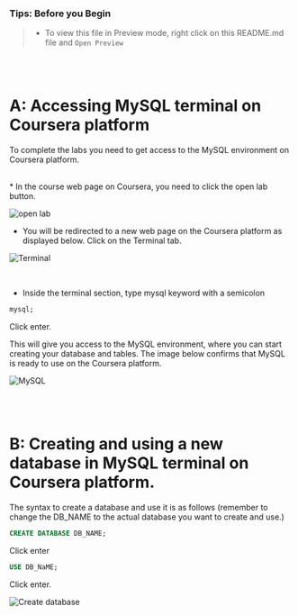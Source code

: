 ### **Tips: Before you Begin**

> - To view this file in Preview mode, right click on this README.md file and `Open Preview`

<br>
<br>

# A: Accessing MySQL terminal on Coursera platform

To complete the labs you need to get access to the MySQL environment on Coursera platform.

<br>
* In the course web page on Coursera, you need to click the open lab button.

![open lab](images/button.png)
<br>

- You will be redirected to a new web page on the Coursera platform as displayed below. Click on the Terminal tab.

![Terminal](images/terminal.png)

<br>

- Inside the terminal section, type mysql keyword with a semicolon

```SQL
mysql;
```

Click enter.
<br>

This will give you access to the MySQL environment, where you can start creating your database and tables. The image below confirms that MySQL is ready to use on the Coursera platform.

![MySQL](images/mysql.png)

<br><br>

# B: Creating and using a new database in MySQL terminal on Coursera platform.

The syntax to create a database and use it is as follows (remember to change the DB_NAME to the actual database you want to create and use.)

```SQL
CREATE DATABASE DB_NAME;
```

Click enter

```SQL
USE DB_NaME;
```

Click enter.

![Create database](images/createdb.png)
